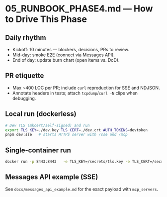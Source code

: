 # 05_RUNBOOK_PHASE4.md — How to Drive This Phase

## Daily rhythm
- Kickoff: 10 minutes — blockers, decisions, PRs to review.
- Mid-day: smoke E2E (connect via Messages API).
- End of day: update burn chart (open items vs. DoD).

## PR etiquette
- Max ~400 LOC per PR; include `curl` reproduction for SSE and NDJSON.
- Annotate headers in tests; attach `tcpdump`/`curl -N` clips when debugging.

## Local run (dockerless)
```bash
# Dev TLS (mkcert/self-signed) and run
export TLS_KEY=./dev.key TLS_CERT=./dev.crt AUTH_TOKENS=devtoken
pnpm dev:sse   # starts HTTPS server with /sse and /mcp
```

## Single-container run
```bash
docker run -p 8443:8443   -e TLS_KEY=/secrets/tls.key -e TLS_CERT=/secrets/tls.crt   -e AUTH_TOKENS=devtoken -v $PWD/secrets:/secrets:ro   ghcr.io/yourorg/task-mcp-sse:0.1.0
```

## Messages API example (SSE)
See `docs/messages_api_example.md` for the exact payload with `mcp_servers`.
